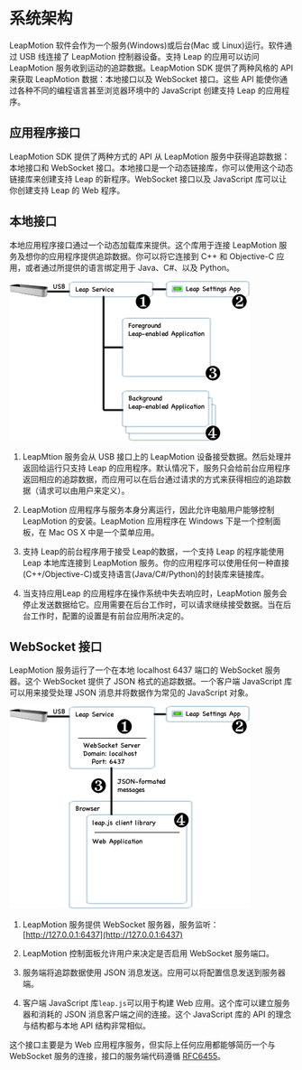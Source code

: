 # 系统架构

LeapMotion 软件会作为一个服务(Windows)或后台(Mac 或 Linux)运行。软件通过 USB 线连接了 LeapMotion 控制器设备。支持 Leap 的应用可以访问 LeapMotion 服务收到运动的追踪数据。LeapMotion SDK 提供了两种风格的 API 来获取 LeapMotion 数据：本地接口以及 WebSocket 接口。这些 API 能使你通过各种不同的编程语言甚至浏览器环境中的 JavaScript 创建支持 Leap 的应用程序。

<!--The Leap Motion software runs as a service (on Windows) or daemon (on Mac and Linux). The software connects to the Leap Motion Controller device over the USB bus. Leap-enabled applications access the Leap Motion service to receive motion tracking data. The Leap Motion SDK provides two varieties of API for getting the Leap Motion data: a native interface and a WebSocket interface. These APIs enable you to create Leap-enabled applications in several programming languages including JavaScript running in a browser environment.-->

## 应用程序接口
LeapMotion SDK 提供了两种方式的 API 从 LeapMotion 服务中获得追踪数据：本地接口和 WebSocket 接口。本地接口是一个动态链接库，你可以使用这个动态链接库来创建支持 Leap 的新程序。WebSocket 接口以及 JavaScript 库可以让你创建支持 Leap 的 Web 程序。

<!--
Application Programming Interfaces
The Leap Motion SDK provides two varieties of API to get tracking data from the Leap Motion service: a native interface and a WebSocket interface. The native interface is a dynamic library that you can use to create new, Leap-enabled applications. The WebSocket interface and JavaScript client library allow you to create Leap-enabled web applications.
-->

## 本地接口
本地应用程序接口通过一个动态加载库来提供。这个库用于连接 LeapMotion 服务及想你的应用程序提供追踪数据。你可以将它连接到 C++ 和 Objective-C 应用，或者通过所提供的语言绑定用于 Java、C#、以及 Python。

<!--
The native application interface is provided through a dynamically loaded library. This library connects to the Leap Motion service and provides tracking data to your application. You can link to the library directly in C++ and Objective-C applications, or through one of the language bindings provided for Java, C#, and Python.
-->

![支持 Leap 的应用程序](../images/Arch_OS_Level_Diagram.png)

1. LeapMtion 服务会从 USB 接口上的 LeapMotion 设备接受数据。然后处理并返回给运行只支持 Leap 的应用程序。默认情况下，服务只会给前台应用程序返回相应的追踪数据，而应用可以在后台通过请求的方式来获得相应的追踪数据（请求可以由用户来定义）。

<!--
1. The Leap Motion service receives data from the Leap Motion Controller over the USB bus. It processes that information and sends it to running Leap-enabled applications. By default, the service only sends tracking data to the foreground application. However, applications can request that they receive data in the background (a request that can be denied by the user).
-->

2. LeapMotion 应用程序与服务本身分离运行，因此允许电脑用户能够控制 LeapMotion 的安装。LeapMotion 应用程序在 Windows 下是一个控制面板，在 Mac OS X 中是一个菜单应用。

<!--
2. The Leap Motion application runs separately from the service and allows the computer user to configure their Leap Motion installation. The Leap Motion application is a Control Panel applet on Windows and a Menu Bar application on Mac OS X.
-->

3. 支持 Leap的前台程序用于接受 Leap的数据，一个支持 Leap 的程序能使用 Leap 本地库连接到 LeapMotion 服务。你的应用程序可以使用任何一种直接(C++/Objective-C)或支持语言(Java/C#/Python)的封装库来链接库。

<!--
3. The foreground Leap-enabled application receives motion tracking data from the service. A Leap-enabled application can connect to the Leap Motion service using the Leap Motion native library. Your application can link against the Leap Motion native library either directly (C++ and Objective-C) or through one of the available language wrapper libraries (Java, C#, and Python).
-->

4. 当支持应用Leap 的应用程序在操作系统中失去响应时，LeapMotion 服务会停止发送数据给它。应用需要在后台工作时，可以请求继续接受数据。当在后台工作时，配置的设置是有前台应用所决定的。

<!--
4. When a Leap-enabled application loses the operating system focus, the Leap Motion service stops sending data to it. Applications intended to work in the background can request permission to receive data even when in the background. When in the background, the configuration settings are determined by the foreground application.
-->

## WebSocket 接口
LeapMotion 服务运行了一个在本地 localhost 6437 端口的 WebSocket 服务器。这个 WebSocket 提供了 JSON 格式的追踪数据。一个客户端 JavaScript 库可以用来接受处理 JSON 消息并将数据作为常见的 JavaScript 对象。

<!--
WebSocket Interface
The Leap Motion service runs a WebSocket server on the localhost domain at port 6437. The WebSocket interface provides tracking data in the form of JSON messages. A JavaScript client library is available that consumes the JSON messages and presents the tracking data as regular JavaScript objects.
-->

![支持 Leap 的 Web 应用](../images/Arch_WebSocket_Diagram.png)

1. LeapMotion 服务提供 WebSocket 服务器，服务监听：[http://127.0.0.1:6437](http://127.0.0.1:6437)

2. LeapMotion 控制面板允许用户来决定是否启用 WebSocket 服务端口。

3. 服务端将追踪数据使用 JSON 消息发送。应用可以将配置信息发送到服务器端。

4. 客户端 JavaScript 库`leap.js`可以用于构建 Web 应用。这个库可以建立服务器和消耗的 JSON 消息客户端之间的连接。这个 JavaScript 库的 API 的理念与结构都与本地 API 结构非常相似。

<!--
Leap-enabled web applications
1. The Leap Motion service provides a WebSocket server listening on http://127.0.0.1:6437.
2. The Leap Motion control panel allows end users to enable or disble the WebSocket server.
3. The server sends tracking data in the form of JSON messages. An application can send configuration messages back to the server.
4. The leap.js client JavaScript library should be used in web applications. The library establishes the connection to the server and consumes the JSON messages. The API presented by the JavaScript library is similar in philosophy and structure to the native API.-->

这个接口主要是为 Web 应用程序服务，但实际上任何应用都能够简历一个与 WebSocket 服务的连接，接口的服务端代码遵循 [RFC6455](http://tools.ietf.org/html/rfc6455)。

<!--This interface is intended primarily for web applications, but any application that can establish a WebSocket connection can use it. The server conforms to RFC6455.-->
